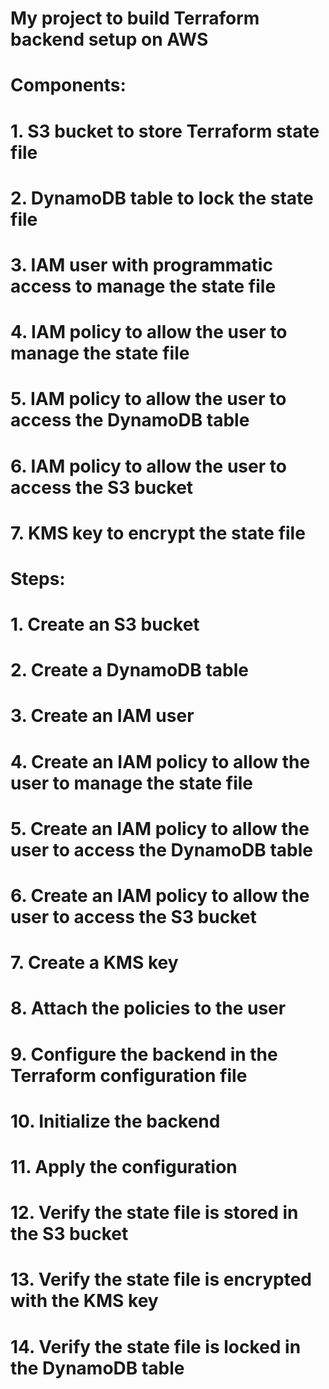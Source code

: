 # My project to build Terraform backend setup on AWS
# Components:
# 1. S3 bucket to store Terraform state file
# 2. DynamoDB table to lock the state file
# 3. IAM user with programmatic access to manage the state file
# 4. IAM policy to allow the user to manage the state file
# 5. IAM policy to allow the user to access the DynamoDB table
# 6. IAM policy to allow the user to access the S3 bucket
# 7. KMS key to encrypt the state file

# Steps:
# 1. Create an S3 bucket
# 2. Create a DynamoDB table
# 3. Create an IAM user
# 4. Create an IAM policy to allow the user to manage the state file
# 5. Create an IAM policy to allow the user to access the DynamoDB table
# 6. Create an IAM policy to allow the user to access the S3 bucket
# 7. Create a KMS key
# 8. Attach the policies to the user
# 9. Configure the backend in the Terraform configuration file
# 10. Initialize the backend
# 11. Apply the configuration
# 12. Verify the state file is stored in the S3 bucket
# 13. Verify the state file is encrypted with the KMS key
# 14. Verify the state file is locked in the DynamoDB table
